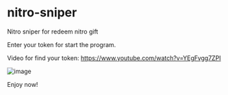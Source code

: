 # nitro-sniper
Nitro sniper for redeem nitro gift

Enter your token for start the program.

Video for find your token:
https://www.youtube.com/watch?v=YEgFvgg7ZPI

![image](https://user-images.githubusercontent.com/114900416/210431129-6b71ef77-c718-446e-9d4e-5f09e439b337.png)

Enjoy now!
